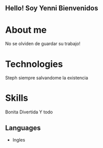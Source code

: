 ## Hello! Soy Yenni Bienvenidos 

# About me
No se olviden de guardar su trabajo!

# Technologies
Steph siempre salvandome la existencia

# Skills
Bonita
Divertida
Y todo

## Languages
- Ingles
